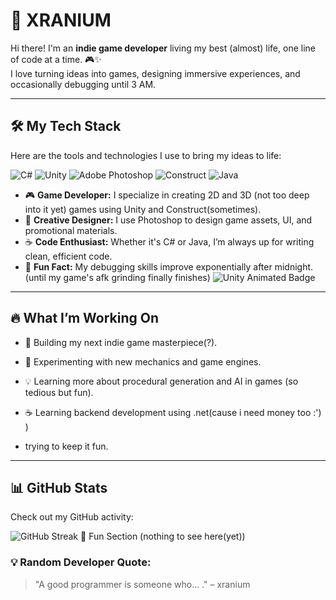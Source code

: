 

# 👾 XRANIUM
Hi there! I'm an **indie game developer** living my best (almost) life, one line of code at a time. 🎮✨  
I love turning ideas into games, designing immersive experiences, and occasionally debugging until 3 AM. 

---

## 🛠️ My Tech Stack  
Here are the tools and technologies I use to bring my ideas to life:  

![C#](https://img.shields.io/badge/C%23-239120?style=for-the-badge&logo=c-sharp&logoColor=white)
![Unity](https://img.shields.io/badge/Unity-000000?style=for-the-badge&logo=unity&logoColor=white)
![Adobe Photoshop](https://img.shields.io/badge/Adobe%20Photoshop-31A8FF?style=for-the-badge&logo=adobe-photoshop&logoColor=white)
![Construct](https://img.shields.io/badge/Construct-FF7F50?style=for-the-badge&logoColor=white)
![Java](https://img.shields.io/badge/Java-007396?style=for-the-badge&logo=java&logoColor=white)

- 🎮 **Game Developer:** I specialize in creating 2D and 3D (not too deep into it yet) games using Unity and Construct(sometimes).  
- 🎨 **Creative Designer:** I use Photoshop to design game assets, UI, and promotional materials.  
- ☕ **Code Enthusiast:** Whether it's C# or Java, I’m always up for writing clean, efficient code.  
- 🌟 **Fun Fact:** My debugging skills improve exponentially after midnight. (until my game's afk grinding finally finishes)
  <img src="https://readme-typing-svg.herokuapp.com?font=Roboto&color=%2300D1FF&lines=Unity+Developer;Game+Engine+Specialist" alt="Unity Animated Badge">


---

## 🔥 What I’m Working On  
- 🚀 Building my next indie game masterpiece(?).  
- 🧪 Experimenting with new mechanics and game engines.  
- 💡 Learning more about procedural generation and AI in games (so tedious but fun).
- ☕ Learning backend development using .net(cause i need money too :') )

- trying to keep it fun.

---

## 📊 GitHub Stats  
Check out my GitHub activity:  

![GitHub Streak](https://github-readme-streak-stats.herokuapp.com/?user=xranium&theme=dark)
 🎉 Fun Section  (nothing to see here(yet))

### 💡 Random Developer Quote:  
> "A good programmer is someone who... ." – xranium  
